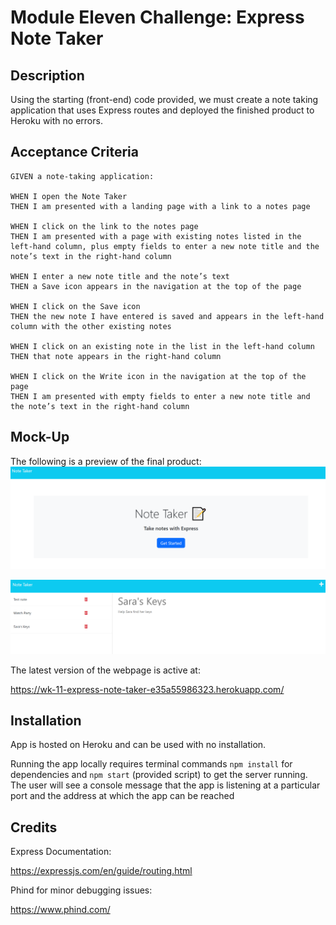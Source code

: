 # Module Eleven Challenge: Express Note Taker

## Description
Using the starting (front-end) code provided, we must create a note taking application that uses Express routes and deployed the finished product to Heroku with no errors.

## Acceptance Criteria

```
GIVEN a note-taking application:

WHEN I open the Note Taker
THEN I am presented with a landing page with a link to a notes page

WHEN I click on the link to the notes page
THEN I am presented with a page with existing notes listed in the left-hand column, plus empty fields to enter a new note title and the note’s text in the right-hand column

WHEN I enter a new note title and the note’s text
THEN a Save icon appears in the navigation at the top of the page

WHEN I click on the Save icon
THEN the new note I have entered is saved and appears in the left-hand column with the other existing notes

WHEN I click on an existing note in the list in the left-hand column
THEN that note appears in the right-hand column

WHEN I click on the Write icon in the navigation at the top of the page
THEN I am presented with empty fields to enter a new note title and the note’s text in the right-hand column
```

## Mock-Up

The following is a preview of the final product:
![on initial launch, user is greeted by homepage with a button to 'get started'](./chall%2011%20pic%201.PNG)

![a gridlist of existing notes is present on the left hand side of the page. each note has a delete button. The right hand/majority of the page consists of a 'new note' entry where the user can fill in a title and body for their new note](./chall%2011%20pic%202.PNG)

The latest version of the webpage is active at:

https://wk-11-express-note-taker-e35a55986323.herokuapp.com/

## Installation

App is hosted on Heroku and can be used with no installation.

Running the app locally requires terminal commands `npm install` for dependencies and `npm start` (provided script) to get the server running. The user will see a console message that the app is listening at a particular port and the address at which the app can be reached

## Credits

Express Documentation:

https://expressjs.com/en/guide/routing.html

Phind for minor debugging issues:

https://www.phind.com/
